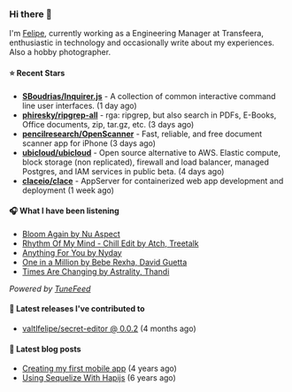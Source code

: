 ### Hi there 👋

I'm [Felipe](https://felipevm.com), currently working as a Engineering Manager at Transfeera, enthusiastic in technology and occasionally write about my experiences. Also a hobby photographer.

#### ⭐ Recent Stars
- **[SBoudrias/Inquirer.js](https://github.com/SBoudrias/Inquirer.js)** - A collection of common interactive command line user interfaces. (1 day ago)
- **[phiresky/ripgrep-all](https://github.com/phiresky/ripgrep-all)** - rga: ripgrep, but also search in PDFs, E-Books, Office documents, zip, tar.gz, etc. (3 days ago)
- **[pencilresearch/OpenScanner](https://github.com/pencilresearch/OpenScanner)** - Fast, reliable, and free document scanner app for iPhone (3 days ago)
- **[ubicloud/ubicloud](https://github.com/ubicloud/ubicloud)** - Open source alternative to AWS. Elastic compute, block storage (non replicated), firewall and load balancer, managed Postgres, and IAM services in public beta. (4 days ago)
- **[claceio/clace](https://github.com/claceio/clace)** - AppServer for containerized web app development and deployment (1 week ago)

#### 🎧 What I have been listening
- [Bloom Again by Nu Aspect](https://open.spotify.com/track/6sZYTNw51HHsYNEvVrJWPe)
- [Rhythm Of My Mind - Chill Edit by Atch, Treetalk](https://open.spotify.com/track/0ZJdZtjF4cjZazBjeG8ql1)
- [Anything For You by Nyday](https://open.spotify.com/track/2e3XgvAcLWhLM0ZO3gtl9j)
- [One in a Million by Bebe Rexha, David Guetta](https://open.spotify.com/track/3YfGTvsTAWGC2lgoDOikUz)
- [Times Are Changing by Astrality, Thandi](https://open.spotify.com/track/2ekvSQupVG7X88fjjdYScf)

_Powered by [TuneFeed](https://tunefeed.app?ref=valtlfelipe-gh-profile)_ 

#### 🚀 Latest releases I've contributed to


- [valtlfelipe/secret-editor @ 0.0.2](https://github.com/valtlfelipe/secret-editor/releases/tag/0.0.2) (4 months ago)

#### 📄 Latest blog posts
- [Creating my first mobile app](https://felipevm.com/posts/creating-my-first-mobile-app/) (4 years ago)
- [Using Sequelize With Hapijs](https://felipevm.com/posts/using-sequelize-with-hapijs/) (6 years ago)
